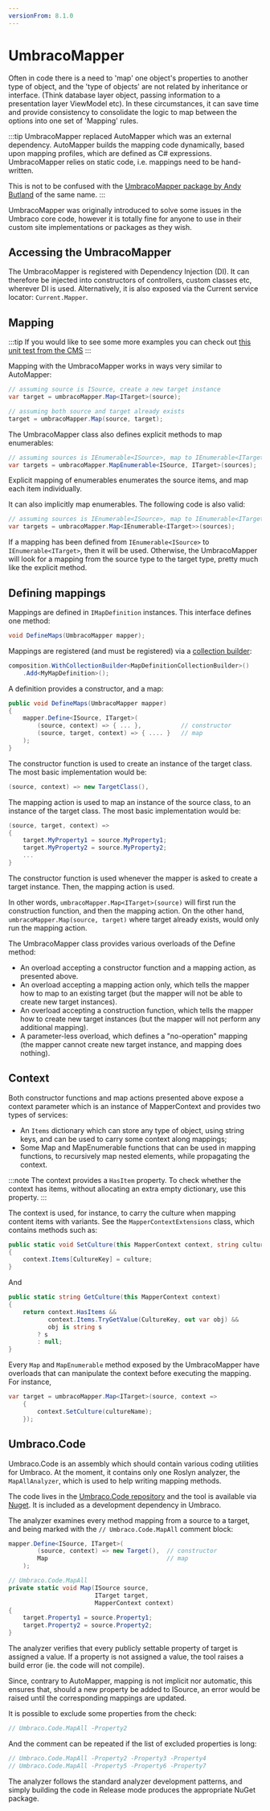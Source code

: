 ```yaml
---
versionFrom: 8.1.0
---
```


# UmbracoMapper

Often in code there is a need to 'map' one object's properties to another type of object, and the 'type of objects' are not related by inheritance or interface. (Think database layer object, passing information to a presentation layer ViewModel etc). In these circumstances, it can save time and provide consistency to consolidate the logic to map between the options into one set of 'Mapping' rules.

:::tip
UmbracoMapper replaced AutoMapper which was an external dependency. AutoMapper builds the mapping code dynamically, based upon mapping profiles, which are defined as C# expressions. UmbracoMapper relies on static code, i.e. mappings need to be hand-written.

This is not to be confused with the [UmbracoMapper package by Andy Butland](https://our.umbraco.com/packages/developer-tools/umbraco-mapper) of the same name.
:::

UmbracoMapper was originally introduced to solve some issues in the Umbraco core code, however it is totally fine for anyone to use in their custom site implementations or packages as they wish.

## Accessing the UmbracoMapper

The UmbracoMapper is registered with Dependency Injection (DI). It can therefore be injected into constructors of controllers, custom classes etc, wherever DI is used. Alternatively, it is also exposed via the Current service locator: `Current.Mapper`.

## Mapping

:::tip
If you would like to see some more examples you can check out [this unit test from the CMS](https://github.com/umbraco/Umbraco-CMS/blob/v8/dev/src/Umbraco.Tests/Mapping/MappingTests.cs)
:::

Mapping with the UmbracoMapper works in ways very similar to AutoMapper:

```cs
// assuming source is ISource, create a new target instance
var target = umbracoMapper.Map<ITarget>(source);

// assuming both source and target already exists
target = umbracoMapper.Map(source, target);
```

The UmbracoMapper class also defines explicit methods to map enumerables:

```cs
// assuming sources is IEnumerable<ISource>, map to IEnumerable<ITarget>
var targets = umbracoMapper.MapEnumerable<ISource, ITarget>(sources);
```

Explicit mapping of enumerables enumerates the source items, and map each item individually.

It can also implicitly map enumerables. The following code is also valid:

```cs
// assuming sources is IEnumerable<ISource>, map to IEnumerable<ITarget>
var targets = umbracoMapper.Map<IEnumerable<ITarget>>(sources);
```

If a mapping has been defined from `IEnumerable<ISource>` to `IEnumerable<ITarget>`, then it will be used. Otherwise, the UmbracoMapper will look for a mapping from the source type to the target type, pretty much like the explicit method.

## Defining mappings

Mappings are defined in `IMapDefinition` instances. This interface defines one method:

```cs
void DefineMaps(UmbracoMapper mapper);
```

Mappings are registered (and must be registered) via a [collection builder](../../Implementation/Composing/index.md#Collections):

```cs
composition.WithCollectionBuilder<MapDefinitionCollectionBuilder>()
    .Add<MyMapDefinition>();
```

A definition provides a constructor, and a map:

```cs
public void DefineMaps(UmbracoMapper mapper)
{
    mapper.Define<ISource, ITarget>(
        (source, context) => { ... },           // constructor
        (source, target, context) => { .... }   // map
    );
}
```

The constructor function is used to create an instance of the target class. The most basic implementation would be:

```cs
(source, context) => new TargetClass(),
```

The mapping action is used to map an instance of the source class, to an instance of the target class. The most basic implementation would be:

```cs
(source, target, context) =>    
{
    target.MyProperty1 = source.MyProperty1;
    target.MyProperty2 = source.MyProperty2;
    ...
}
```

The constructor function is used whenever the mapper is asked to create a target instance. Then, the mapping action is used.

In other words, `umbracoMapper.Map<ITarget>(source)` will first run the construction function, and then the mapping action.
On the other hand, `umbracoMapper.Map(source, target)` where target already exists, would only run the mapping action.

The UmbracoMapper class provides various overloads of the Define method:

- An overload accepting a constructor function and a mapping action, as presented above.
- An overload accepting a mapping action only, which tells the mapper how to map to an existing target (but the mapper will not be able to create new target instances).
- An overload accepting a construction function, which tells the mapper how to create new target instances (but the mapper will not perform any additional mapping).
- A parameter-less overload, which defines a "no-operation" mapping (the mapper cannot create new target instance, and mapping does nothing).

## Context

Both constructor functions and map actions presented above expose a context parameter which is an instance of MapperContext and provides two types of services:

- An `Items` dictionary which can store any type of object, using string keys, and can be used to carry some context along mappings;
- Some Map and MapEnumerable functions that can be used in mapping functions, to recursively map nested elements, while propagating the context.

:::note
The context provides a `HasItem` property. To check whether the context has items, without allocating an extra empty dictionary, use this property.
:::

The context is used, for instance, to carry the culture when mapping content items with variants. See the `MapperContextExtensions` class, which contains methods such as:

```cs
public static void SetCulture(this MapperContext context, string culture)
{
    context.Items[CultureKey] = culture;
}
```

And

```cs
public static string GetCulture(this MapperContext context)
{
    return context.HasItems &&
           context.Items.TryGetValue(CultureKey, out var obj) &&
           obj is string s
        ? s
        : null;
}
```

Every `Map` and `MapEnumerable` method exposed by the UmbracoMapper have overloads that can manipulate the context before executing the mapping. For instance,

```cs
var target = umbracoMapper.Map<ITarget>(source, context =>
    {
        context.SetCulture(cultureName);
    });
```

## Umbraco.Code

Umbraco.Code is an assembly which should contain various coding utilities for Umbraco. At the moment, it contains only one Roslyn analyzer, the `MapAllAnalyzer`, which is used to help writing mapping methods.

The code lives in the [Umbraco.Code repository](https://github.com/umbraco/Umbraco-Code) and the tool is available via [Nuget](https://www.nuget.org/packages/Umbraco.Code/). It is included as a development dependency in Umbraco.

The analyzer examines every method mapping from a source to a target, and being marked with the `// Umbraco.Code.MapAll` comment block:

```cs
mapper.Define<ISource, ITarget>(
        (source, context) => new Target(),  // constructor
        Map                                 // map
    );

// Umbraco.Code.MapAll
private static void Map(ISource source,
                        ITarget target,
                        MapperContext context)
{
    target.Property1 = source.Property1;
    target.Property2 = source.Property2;
}
```

The analyzer verifies that every publicly settable property of target is assigned a value. If a property is not assigned a value, the tool raises a build error (ie. the code will not compile).

Since, contrary to AutoMapper, mapping is not implicit nor automatic, this ensures that, should a new property be added to ISource, an error would be raised until the corresponding mappings are updated.

It is possible to exclude some properties from the check:

```cs
// Umbraco.Code.MapAll -Property2
```

And the comment can be repeated if the list of excluded properties is long:

```cs
// Umbraco.Code.MapAll -Property2 -Property3 -Property4
// Umbraco.Code.MapAll -Property5 -Property6 -Property7
```

The analyzer follows the standard analyzer development patterns, and simply building the code in Release mode produces the appropriate NuGet package.
